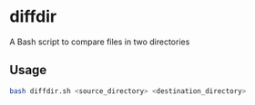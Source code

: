 # diffdir

A Bash script to compare files in two directories

## Usage

```bash
bash diffdir.sh <source_directory> <destination_directory>
```
